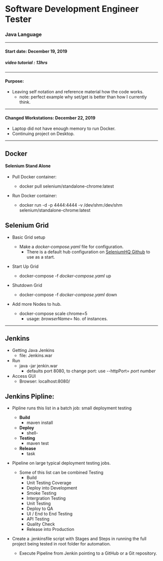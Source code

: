 # Software Development Engineer Tester

### Java Language
------------
#### Start date: December 19, 2019

##### video tutorial : 13hrs
------------
#### Purpose:
* Leaving self notation and reference material how the code works.
    * note: perfect example why set/get is better than how I currently think.
------------
#### Changed Workstations: December 22, 2019
* Laptop did not have enough memory to run Docker.
* Continuing project on Desktop.
------------ 
## Docker 

#### Selenium Stand Alone
* Pull Docker container:
    * docker pull selenium/standalone-chrome:latest
	
* Run Docker container: 
    * docker run -d -p 4444:4444 -v /dev/shm:/dev/shm selenium/standalone-chrome:latest

## Selenium Grid
* Basic Grid setup
    * Make a _docker-compose.yaml_ file for configuration. 
       * There is a default hub configuration on [SeleniumHQ Github](https://github.com/SeleniumHQ/docker-selenium) to use as a start.
	   
* Start Up Grid
     * docker-compose -f _docker-compose.yaml_ up

* Shutdown Grid
    * docker-compose -f _docker-compose.yaml_ down 

* Add more Nodes to hub.
    * docker-compose scale chrome=5 
      * usage: _browserName_= No. of instances.
------------

## Jenkins
* Getting Java Jenkins
    * file: Jenkins.war
* Run
	* java -jar jenkin.war
		* defaults port 8080, to change port: use --httpPort= _port number_
* Access GUI 
	* Browser: localhost:8080/

## Jenkins Pipline:
* Pipline runs this list in a batch job: small deployment testing
	* __Build__
		* maven install
	* __Deploy__
		 * shell-
	* __Testing__
		* maven test
	* __Release__
		* task

* Pipeline on large typical deployment testing jobs.
  * Some of this list can be combined Testing
    * Build
	* Unit Testing Coverage
	* Deploy into Development
	* Smoke Testing
	* Intergration Testing
	* Unit Testing
	* Deploy to QA
	* UI / End to End Testing
	* API Testing
	* Quality Check
	* Release into Production

* Create a .jenkinsfile script with Stages and Steps in running the full project being tested in root folder for automation. 
   * Execute Pipeline from Jenkin pointing to a GitHub or a Git repository.

